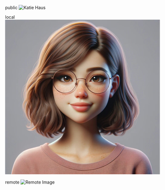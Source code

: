 public
![Katie Haus](/image.jpg)

local
![Katie Haus](../assets/image.jpg)

remote
![Remote Image](https://astro.build/_astro/astro-cap.jt5HlOg8_12GvP4.webp)